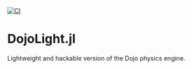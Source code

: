 [![CI](https://github.com/simon-lc/DojoLight.jl/actions/workflows/CI.yml/badge.svg)](https://github.com/simon-lc/DojoLight.jl/actions/workflows/CI.yml)

# DojoLight.jl
Lightweight and hackable version of the Dojo physics engine.
